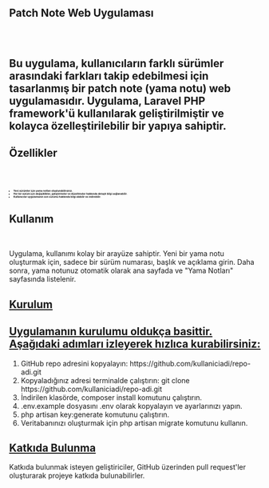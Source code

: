 <h2>Patch Note Web Uygulaması<h2>
<br>    
<p>Bu uygulama, kullanıcıların farklı sürümler arasındaki farkları takip edebilmesi için tasarlanmış bir patch note (yama notu) web uygulamasıdır. Uygulama, Laravel PHP framework'ü kullanılarak geliştirilmiştir ve kolayca özelleştirilebilir bir yapıya sahiptir.</p>

<h2>Özellikler<h2> 
<br>    
<ul style="font-size: 5px;">
  <li>Yeni sürümler için yama notları oluşturabilirsiniz.</li>
  <li>Her bir sürüm için değişiklikler, geliştirmeler ve düzeltmeler hakkında detaylı bilgi sağlanabilir.</li>
  <li>Kullanıcılar uygulamanın son sürümü hakkında bilgi alabilir ve indirebilir.</li>
</ul>    

<h2>Kullanım</h2>
<br>
<p>Uygulama, kullanımı kolay bir arayüze sahiptir. Yeni bir yama notu oluşturmak için, sadece bir sürüm numarası, başlık ve açıklama girin. Daha sonra, yama notunuz otomatik olarak ana sayfada ve "Yama Notları" sayfasında listelenir.</p>

<h2 style="text-decoration: underline;">Kurulum</h2>
<h2 style="text-decoration: underline;">Uygulamanın kurulumu oldukça basittir. Aşağıdaki adımları izleyerek hızlıca kurabilirsiniz:</h2>
<ol>
  <li>GitHub repo adresini kopyalayın: https://github.com/kullaniciadi/repo-adi.git</li>
  <li>Kopyaladığınız adresi terminalde çalıştırın: git clone https://github.com/kullaniciadi/repo-adi.git</li>
  <li>İndirilen klasörde, composer install komutunu çalıştırın.</li>
  <li>.env.example dosyasını .env olarak kopyalayın ve ayarlarınızı yapın.</li>
  <li>php artisan key:generate komutunu çalıştırın.</li>
  <li>Veritabanınızı oluşturmak için php artisan migrate komutunu kullanın.</li>
</ol>

<h2 style="text-decoration: underline;">Katkıda Bulunma</h2>
<p>Katkıda bulunmak isteyen geliştiriciler, GitHub üzerinden pull request'ler oluşturarak projeye katkıda bulunabilirler.</p>
